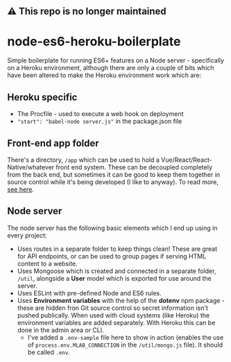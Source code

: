 ## :warning: This repo is no longer maintained

# node-es6-heroku-boilerplate

Simple boilerplate for running ES6+ features on a Node server - specifically on a Heroku environment, although there are only a couple of bits which have been altered to make the Heroku environment work which are:

## Heroku specific

- The Procfile - used to execute a web hook on deployment
- `"start": "babel-node server.js"` in the package.json file

## Front-end app folder

There's a directory, `/app` which can be used to hold a Vue/React/React-Native/whatever front end system. These can be decoupled completely from the back end, but sometimes it can be good to keep them together in source control while it's being developed (I like to anyway). To read more, [see here](https://github.com/mars/heroku-cra-node).

## Node server

The node server has the following basic elements which I end up using in every project:

- Uses routes in a separate folder to keep things clean! These are great for API endpoints, or can be used to group pages if serving HTML content to a website.
- Uses Mongoose which is created and connected in a separate folder, `/util`, alongside a **User** model which is exported for use around the server.
- Uses ESLint with pre-defined Node and ES6 rules.
- Uses **Environment variables** with the help of the **dotenv** npm package - these are hidden fron Git source control so secret information isn't pushed publically. When used with cloud systems (like Heroku) the environment variables are added separately. With Heroku this can be done in the admin area or CLI.
  - I've added a `.env-sample` file here to show in action (enables the use of `process.env.MLAB_CONNECTION` in the `/util/mongo.js` file). It should be called `.env`.
